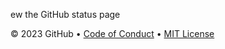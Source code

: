 ew the GitHub status page</a></p>
    <p>&copy; 2023 GitHub &bull; <a href="https://www.contributor-covenant.org/version/2/1/code_of_conduct/code_of_conduct.md">Code of Conduct</a> &bull; <a href="https://gh.io/mit">MIT License</a></p>
</footer>

</body>
</html>